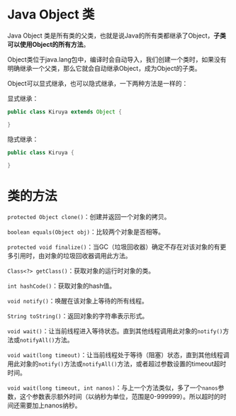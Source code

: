 # Java Object 类

Java Object 类是所有类的父类，也就是说Java的所有类都继承了Object，**子类可以使用Object的所有方法**。

Object类位于java.lang包中，编译时会自动导入，我们创建一个类时，如果没有明确继承一个父类，那么它就会自动继承Object，成为Object的子类。

Object可以显式继承，也可以隐式继承，一下两种方法是一样的：

显式继承：

```java
public class Kiruya extends Object {

}
```

隐式继承：
```java
public class Kiruya {

}
```

# 类的方法

`protected Object clone()`：创建并返回一个对象的拷贝。

`boolean equals(Object obj)`：比较两个对象是否相等。

`protected void finalize()`：当GC（垃圾回收器）确定不存在对该对象的有更多引用时，由对象的垃圾回收器调用此方法。

`Class<?> getClass()`：获取对象的运行时对象的类。

`int hashCode()`：获取对象的hash值。

`void notify()`：唤醒在该对象上等待的所有线程。

`String toString()`：返回对象的字符串表示形式。

`void wait()`：让当前线程进入等待状态。直到其他线程调用此对象的`notify()`方法或`notifyAll()`方法。

`void wait(long timeout)`：让当前线程处于等待（阻塞）状态，直到其他线程调用此对象的`notify()`方法或`notifyAll()`方法，或者超过参数设置的timeout超时时间。

`void wait(long timeout, int nanos)`：与上一个方法类似，多了一个`nanos`参数，这个参数表示额外时间（以纳秒为单位，范围是0-999999）。所以超时的时间还需要加上nanos纳秒。